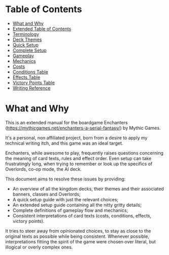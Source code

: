# Table of Contents

<!-- TOC -->

* [What and Why](#what-and-why)
* [Extended Table of Contents](toc.md#expanded-table-of-contents)
* [Terminology](terminology.md#terminology)
* [Deck Themes](deck-themes.md#deck-themes)
* [Quick Setup](quick-setup.md#quick-setup)
* [Complete Setup](complete-setup.md#complete-setup)
* [Gameplay](gameplay.md#gameplay)
* [Mechanics](mechanics.md#mechanics)
* [Costs](costs.md#costs)
* [Conditions Table](conditions.md#conditions-table)
* [Effects Table](effects.md#effects-table)
* [Victory Points Table](victory-points.md#victory-points-table)
* [Writing Reference](writing-reference.md#writing-reference)

<!-- TOC -->

# What and Why

This is an extended manual for the boardgame Enchanters (https://mythicgames.net/enchanters-a-serial-fantasy/) by Mythic
Games.

It's a personal, non affiliated project, born from a desire to apply my technical writing itch, and this game was an
ideal target.

Enchanters, while awesome to play, frequently raises questions concerning the meaning of card texts, rules
and effect order. Even setup can take frustratingly long, when trying to remember or look up the specifics of Overlords,
co-op mode, the AI deck.

This document aims to resolve these issues by providing:

- An overview of all the kingdom decks, their themes and their associated banners, classes and Overlords;
- A quick setup guide with just the relevant choices;
- An extended setup guide containing all the nitty gritty details;
- Complete definitions of gameplay flow and mechanics;
- Consistent interpretations of card texts (costs, conditions, effects, victory points).

It tries to steer away from opinionated choices, to stay as close to the original texts as possible while being
consistent. Whenever possible, interpretations fitting the spirit of the game were chosen over literal, but
illogical or overly complex ones.
